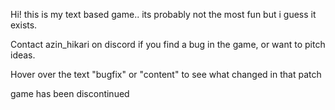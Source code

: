 Hi! this is my text based game.. its probably not the most fun but i guess it exists.

Contact azin_hikari on discord if you find a bug in the game, or want to pitch ideas.

Hover over the text "bugfix" or "content" to see what changed in that patch


game has been discontinued
